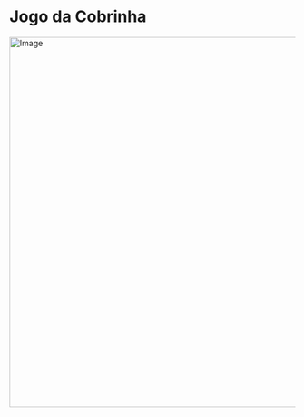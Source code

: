 # Jogo da Cobrinha
<img width="600" height="652" alt="Image" src="https://github.com/user-attachments/assets/9e653b80-6071-4dc3-aa57-ed32f1c0933f" />
